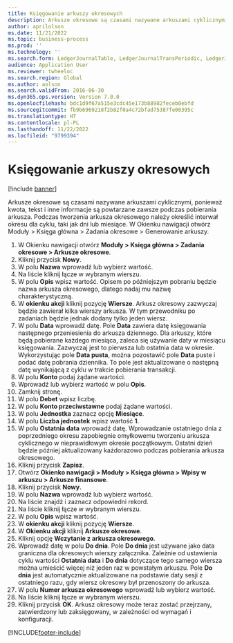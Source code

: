 ```yaml
---
title: Księgowanie arkuszy okresowych
description: Arkusze okresowe są czasami nazywane arkuszami cyklicznymi, ponieważ kwota, tekst i inne informacje są powtarzane zawsze podczas pobierania arkusza.
author: aprilolson
ms.date: 11/21/2022
ms.topic: business-process
ms.prod: ''
ms.technology: ''
ms.search.form: LedgerJournalTable, LedgerJournalTransPeriodic, LedgerJournalTransDaily
audience: Application User
ms.reviewer: twheeloc
ms.search.region: Global
ms.author: aolson
ms.search.validFrom: 2016-06-30
ms.dyn365.ops.version: Version 7.0.0
ms.openlocfilehash: bdc1d9f67a515e3cdc45e173b88982feceb0ebfd
ms.sourcegitcommit: fb9b6969218f2b82f0a4c72bfad75387fe00395c
ms.translationtype: HT
ms.contentlocale: pl-PL
ms.lasthandoff: 11/22/2022
ms.locfileid: "9799394"
---
```

# <a name="post-periodic-journals"></a>Księgowanie arkuszy okresowych

[!include [banner](../../includes/banner.md)]

Arkusze okresowe są czasami nazywane arkuszami cyklicznymi, ponieważ kwota, tekst i inne informacje są powtarzane zawsze podczas pobierania arkusza. Podczas tworzenia arkusza okresowego należy określić interwał okresu dla cyklu, taki jak dni lub miesiące. W Okienku nawigacji otwórz Moduły > Księga główna > Zadania okresowe > Generowanie arkuszy.

1. W Okienku nawigacji otwórz **Moduły > Księga główna > Zadania okresowe > Arkusze okresowe**.
2. Kliknij przycisk **Nowy**.
3. W polu **Nazwa** wprowadź lub wybierz wartość.
4. Na liście kliknij łącze w wybranym wierszu.
5. W polu **Opis** wpisz wartość. Opisem po późniejszym pobraniu będzie nazwa arkusza okresowego, dlatego nadaj mu nazwę charakterystyczną.
6. W **okienku akcji** kliknij pozycję **Wiersze**. Arkusz okresowy zazwyczaj będzie zawierał kilka wierszy arkusza. W tym przewodniku po zadaniach będzie jednak dodany tylko jeden wiersz.
7. W polu **Data** wprowadź datę. Pole **Data** zawiera datę księgowania następnego przeniesienia do arkusza dziennego. Dla arkuszy, które będą pobierane każdego miesiąca, zaleca się używanie daty w miesiącu księgowania. Zazwyczaj jest to pierwsza lub ostatnia data w okresie. Wykorzystując pole **Data pusta**, można pozostawić pole **Data** puste i podać datę pobrania dziennika. To pole jest aktualizowane o następną datę wynikającą z cyklu w trakcie pobierania transakcji. 
8. W polu **Konto** podaj żądane wartości.
9. Wprowadź lub wybierz wartość w polu **Opis**.
10. Zamknij stronę.
11. W polu **Debet** wpisz liczbę.
12. W polu **Konto przeciwstawne** podaj żądane wartości.
13. W polu **Jednostka** zaznacz opcję **Miesiące**.
14. W polu **Liczba jednostek** wpisz wartość **1**.
15. W polu **Ostatnia data** wprowadź datę. Wprowadzanie ostatniego dnia z poprzedniego okresu zapobiegnie omyłkowemu tworzeniu arkusza cyklicznego w nieprawidłowym okresie początkowym. Ostatni dzień będzie później aktualizowany każdorazowo podczas pobierania arkusza okresowego. 
16. Kliknij przycisk **Zapisz**.
17. Otwórz **Okienko nawigacji > Moduły > Księga główna > Wpisy w arkuszu > Arkusze finansowe**.
18. Kliknij przycisk **Nowy**.
19. W polu **Nazwa** wprowadź lub wybierz wartość.
20. Na liście znajdź i zaznacz odpowiedni rekord.
21. Na liście kliknij łącze w wybranym wierszu.
22. W polu **Opis** wpisz wartość.
23. W **okienku akcji** kliknij pozycję **Wiersze**.
24. W **Okienku akcji** kliknij **Arkusze okresowe**.
25. Kliknij opcję **Wczytanie z arkusza okresowego**.
26. Wprowadź datę w polu **Do dnia**. Pole **Do dnia** jest używane jako data graniczna dla okresowych wierszy załącznika. Zależnie od ustawienia cyklu wartości **Ostatnia data** i **Do dnia** dotyczące tego samego wiersza można umieścić więcej niż jeden raz w powstałym arkuszu. Pole **Do dnia** jest automatycznie aktualizowane na podstawie daty sesji z ostatniego razu, gdy wiersz okresowy był przenoszony do arkusza. 
27. W polu **Numer arkusza okresowego** wprowadź lub wybierz wartość.
28. Na liście kliknij łącze w wybranym wierszu.
29. Kliknij przycisk **OK**. Arkusz okresowy może teraz zostać przejrzany, zatwierdzony lub zaksięgowany, w zależności od wymagań i konfiguracji.   


[!INCLUDE[footer-include](../../../includes/footer-banner.md)]
